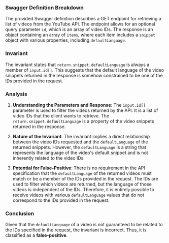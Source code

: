 ### Swagger Definition Breakdown
The provided Swagger definition describes a GET endpoint for retrieving a list of videos from the YouTube API. The endpoint allows for an optional query parameter `id`, which is an array of video IDs. The response is an object containing an array of `items`, where each item includes a `snippet` object with various properties, including `defaultLanguage`.

### Invariant
The invariant states that `return.snippet.defaultLanguage` is always a member of `input.id[]`. This suggests that the default language of the video snippets returned in the response is somehow constrained to be one of the IDs provided in the request.

### Analysis
1. **Understanding the Parameters and Response**: The `input.id[]` parameter is used to filter the videos returned by the API. It is a list of video IDs that the client wants to retrieve. The `return.snippet.defaultLanguage` is a property of the video snippets returned in the response.

2. **Nature of the Invariant**: The invariant implies a direct relationship between the video IDs requested and the `defaultLanguage` of the returned snippets. However, the `defaultLanguage` is a string that represents the language of the video's default snippet and is not inherently related to the video IDs. 

3. **Potential for False-Positive**: There is no requirement in the API specification that the `defaultLanguage` of the returned videos must match or be a member of the IDs provided in the request. The IDs are used to filter which videos are returned, but the language of those videos is independent of the IDs. Therefore, it is entirely possible to receive videos with various `defaultLanguage` values that do not correspond to the IDs provided in the request.

### Conclusion
Given that the `defaultLanguage` of a video is not guaranteed to be related to the IDs specified in the request, the invariant is incorrect. Thus, it is classified as a **false-positive**.
